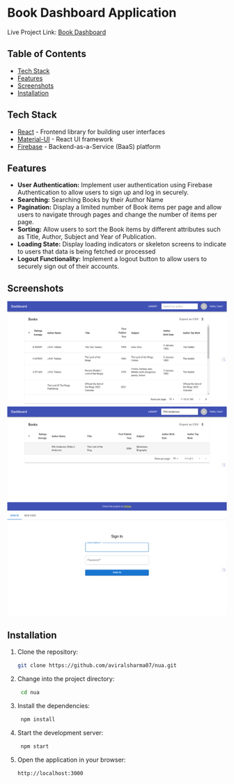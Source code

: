 # Book Dashboard Application

Live Project Link: [Book Dashboard](https://nua-avi.netlify.app/)

## Table of Contents

- [Tech Stack](#tech-stack)
- [Features](#features)
- [Screenshots](#screenshots)
- [Installation](#installation)

## Tech Stack

- [React](https://reactjs.org/) - Frontend library for building user interfaces
- [Material-UI](https://mui.com/) - React UI framework
- [Firebase](https://firebase.google.com/) - Backend-as-a-Service (BaaS) platform

## Features

- **User Authentication:** Implement user authentication using Firebase Authentication to allow users to sign up and log in securely.
- **Searching:** Searching Books by their Author Name
- **Pagination:** Display a limited number of Book items per page and allow users to navigate through pages and change the number of items per page.
- **Sorting:** Allow users to sort the Book items by different attributes such as Title, Author, Subject and Year of Publication.
- **Loading State:** Display loading indicators or skeleton screens to indicate to users that data is being fetched or processed
- **Logout Functionality:** Implement a logout button to allow users to securely sign out of their accounts.

## Screenshots

![Dashboard](assets/dashboardpage.png)
![Searching](assets/searchingpage.png)
![Authentication](assets/loginpage.png)

## Installation

1. Clone the repository:

   ```bash
   git clone https://github.com/aviralsharma07/nua.git
   ```

2. Change into the project directory:
   ```bash
    cd nua
   ```
3. Install the dependencies:
   ```bash
    npm install
   ```
4. Start the development server:
   ```bash
    npm start
   ```
5. Open the application in your browser:
   ```bash
   http://localhost:3000
   ```
